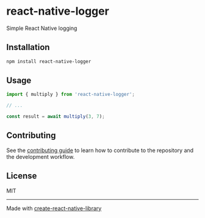 # react-native-logger

Simple React Native logging

## Installation

```sh
npm install react-native-logger
```

## Usage

```js
import { multiply } from 'react-native-logger';

// ...

const result = await multiply(3, 7);
```

## Contributing

See the [contributing guide](CONTRIBUTING.md) to learn how to contribute to the repository and the development workflow.

## License

MIT

---

Made with [create-react-native-library](https://github.com/callstack/react-native-builder-bob)
